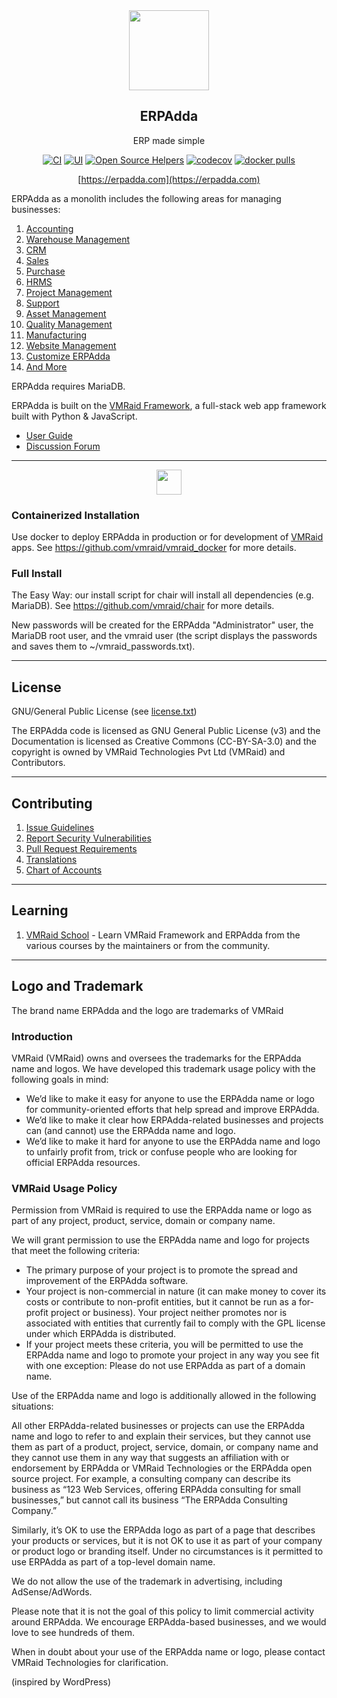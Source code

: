 <div align="center">
    <img src="https://raw.githubusercontent.com/vmraid/erpadda/develop/erpadda/public/images/erpadda-logo.png" height="128">
    <h2>ERPAdda</h2>
    <p align="center">
        <p>ERP made simple</p>
    </p>

[![CI](https://github.com/vmraid/erpadda/actions/workflows/server-tests.yml/badge.svg?branch=develop)](https://github.com/vmraid/erpadda/actions/workflows/server-tests.yml)
[![UI](https://github.com/erpadda/erpadda_ui_tests/actions/workflows/ui-tests.yml/badge.svg?branch=develop&event=schedule)](https://github.com/erpadda/erpadda_ui_tests/actions/workflows/ui-tests.yml)
[![Open Source Helpers](https://www.codetriage.com/vmraid/erpadda/badges/users.svg)](https://www.codetriage.com/vmraid/erpadda)
[![codecov](https://codecov.io/gh/vmraid/erpadda/branch/develop/graph/badge.svg?token=0TwvyUg3I5)](https://codecov.io/gh/vmraid/erpadda)
[![docker pulls](https://img.shields.io/docker/pulls/vmraid/erpadda-worker.svg)](https://hub.docker.com/r/vmraid/erpadda-worker)

[https://erpadda.com](https://erpadda.com)

</div>

ERPAdda as a monolith includes the following areas for managing businesses:

1. [Accounting](https://erpadda.com/open-source-accounting)
1. [Warehouse Management](https://erpadda.com/distribution/warehouse-management-system)
1. [CRM](https://erpadda.com/open-source-crm)
1. [Sales](https://erpadda.com/open-source-sales-purchase)
1. [Purchase](https://erpadda.com/open-source-sales-purchase)
1. [HRMS](https://erpadda.com/open-source-hrms)
1. [Project Management](https://erpadda.com/open-source-projects)
1. [Support](https://erpadda.com/open-source-help-desk-software)
1. [Asset Management](https://erpadda.com/open-source-asset-management-software)
1. [Quality Management](https://erpadda.com/docs/user/manual/en/quality-management)
1. [Manufacturing](https://erpadda.com/open-source-manufacturing-erp-software)
1. [Website Management](https://erpadda.com/open-source-website-builder-software)
1. [Customize ERPAdda](https://erpadda.com/docs/user/manual/en/customize-erpadda)
1. [And More](https://erpadda.com/docs/user/manual/en/)

ERPAdda requires MariaDB.

ERPAdda is built on the [VMRaid Framework](https://github.com/vmraid/vmraid), a full-stack web app framework built with Python & JavaScript.

- [User Guide](https://erpadda.com/docs/user)
- [Discussion Forum](https://discuss.erpadda.com/)

---

<div align="center">
    <a href="https://vmraidcloud.com/deploy?apps=vmraid,erpadda&source=erpadda_readme">
        <img src=".github/try-on-f-cloud-button.svg" height="40">
    </a>
</div>

### Containerized Installation

Use docker to deploy ERPAdda in production or for development of [VMRaid](https://github.com/vmraid/vmraid) apps. See https://github.com/vmraid/vmraid_docker for more details.

### Full Install

The Easy Way: our install script for chair will install all dependencies (e.g. MariaDB). See https://github.com/vmraid/chair for more details.

New passwords will be created for the ERPAdda "Administrator" user, the MariaDB root user, and the vmraid user (the script displays the passwords and saves them to ~/vmraid_passwords.txt).

---

## License

GNU/General Public License (see [license.txt](license.txt))

The ERPAdda code is licensed as GNU General Public License (v3) and the Documentation is licensed as Creative Commons (CC-BY-SA-3.0) and the copyright is owned by VMRaid Technologies Pvt Ltd (VMRaid) and Contributors.

---

## Contributing

1. [Issue Guidelines](https://github.com/vmraid/erpadda/wiki/Issue-Guidelines)
1. [Report Security Vulnerabilities](https://erpadda.com/security)
1. [Pull Request Requirements](https://github.com/vmraid/erpadda/wiki/Contribution-Guidelines)
1. [Translations](https://translate.erpadda.com)
1. [Chart of Accounts](https://charts.erpadda.com)

---

## Learning

1. [VMRaid School](https://vmraid.school) - Learn VMRaid Framework and ERPAdda from the various courses by the maintainers or from the community.

---

## Logo and Trademark

The brand name ERPAdda and the logo are trademarks of VMRaid

### Introduction

VMRaid (VMRaid) owns and oversees the trademarks for the ERPAdda name and logos. We have developed this trademark usage policy with the following goals in mind:

- We’d like to make it easy for anyone to use the ERPAdda name or logo for community-oriented efforts that help spread and improve ERPAdda.
- We’d like to make it clear how ERPAdda-related businesses and projects can (and cannot) use the ERPAdda name and logo.
- We’d like to make it hard for anyone to use the ERPAdda name and logo to unfairly profit from, trick or confuse people who are looking for official ERPAdda resources.

### VMRaid Usage Policy

Permission from VMRaid is required to use the ERPAdda name or logo as part of any project, product, service, domain or company name.

We will grant permission to use the ERPAdda name and logo for projects that meet the following criteria:

- The primary purpose of your project is to promote the spread and improvement of the ERPAdda software.
- Your project is non-commercial in nature (it can make money to cover its costs or contribute to non-profit entities, but it cannot be run as a for-profit project or business).
Your project neither promotes nor is associated with entities that currently fail to comply with the GPL license under which ERPAdda is distributed.
- If your project meets these criteria, you will be permitted to use the ERPAdda name and logo to promote your project in any way you see fit with one exception: Please do not use ERPAdda as part of a domain name.

Use of the ERPAdda name and logo is additionally allowed in the following situations:

All other ERPAdda-related businesses or projects can use the ERPAdda name and logo to refer to and explain their services, but they cannot use them as part of a product, project, service, domain, or company name and they cannot use them in any way that suggests an affiliation with or endorsement by ERPAdda or VMRaid Technologies or the ERPAdda open source project. For example, a consulting company can describe its business as “123 Web Services, offering ERPAdda consulting for small businesses,” but cannot call its business “The ERPAdda Consulting Company.”

Similarly, it’s OK to use the ERPAdda logo as part of a page that describes your products or services, but it is not OK to use it as part of your company or product logo or branding itself. Under no circumstances is it permitted to use ERPAdda as part of a top-level domain name.

We do not allow the use of the trademark in advertising, including AdSense/AdWords.

Please note that it is not the goal of this policy to limit commercial activity around ERPAdda. We encourage ERPAdda-based businesses, and we would love to see hundreds of them.

When in doubt about your use of the ERPAdda name or logo, please contact VMRaid Technologies for clarification.

(inspired by WordPress)
